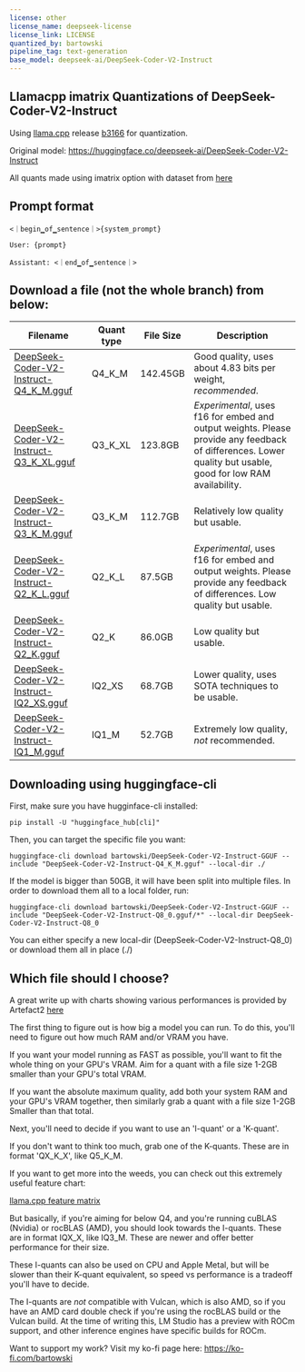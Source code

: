 ```yaml
---
license: other
license_name: deepseek-license
license_link: LICENSE
quantized_by: bartowski
pipeline_tag: text-generation
base_model: deepseek-ai/DeepSeek-Coder-V2-Instruct
---
```


## Llamacpp imatrix Quantizations of DeepSeek-Coder-V2-Instruct

Using <a href="https://github.com/ggerganov/llama.cpp/">llama.cpp</a> release <a href="https://github.com/ggerganov/llama.cpp/releases/tag/b3166">b3166</a> for quantization.

Original model: https://huggingface.co/deepseek-ai/DeepSeek-Coder-V2-Instruct

All quants made using imatrix option with dataset from [here](https://gist.github.com/bartowski1182/eb213dccb3571f863da82e99418f81e8)

## Prompt format

```
<｜begin▁of▁sentence｜>{system_prompt}

User: {prompt}

Assistant: <｜end▁of▁sentence｜>
```

## Download a file (not the whole branch) from below:

| Filename | Quant type | File Size | Description |
| -------- | ---------- | --------- | ----------- |
| [DeepSeek-Coder-V2-Instruct-Q4_K_M.gguf](https://huggingface.co/bartowski/DeepSeek-Coder-V2-Instruct-GGUF/tree/main/DeepSeek-Coder-V2-Instruct-Q4_K_M.gguf) | Q4_K_M | 142.45GB | Good quality, uses about 4.83 bits per weight, *recommended*. |
| [DeepSeek-Coder-V2-Instruct-Q3_K_XL.gguf](https://huggingface.co/bartowski/DeepSeek-Coder-V2-Instruct-GGUF/tree/main/DeepSeek-Coder-V2-Instruct-Q3_K_XL.gguf) | Q3_K_XL | 123.8GB | *Experimental*, uses f16 for embed and output weights. Please provide any feedback of differences. Lower quality but usable, good for low RAM availability. |
| [DeepSeek-Coder-V2-Instruct-Q3_K_M.gguf](https://huggingface.co/bartowski/DeepSeek-Coder-V2-Instruct-GGUF/tree/main/DeepSeek-Coder-V2-Instruct-Q3_K_M.gguf) | Q3_K_M | 112.7GB | Relatively low quality but usable. |
| [DeepSeek-Coder-V2-Instruct-Q2_K_L.gguf](https://huggingface.co/bartowski/DeepSeek-Coder-V2-Instruct-GGUF/tree/main/DeepSeek-Coder-V2-Instruct-Q2_K_L.gguf) | Q2_K_L | 87.5GB | *Experimental*, uses f16 for embed and output weights. Please provide any feedback of differences. Low quality but usable. |
| [DeepSeek-Coder-V2-Instruct-Q2_K.gguf](https://huggingface.co/bartowski/DeepSeek-Coder-V2-Instruct-GGUF/tree/main/DeepSeek-Coder-V2-Instruct-Q2_K.gguf) | Q2_K | 86.0GB | Low quality but usable. |
| [DeepSeek-Coder-V2-Instruct-IQ2_XS.gguf](https://huggingface.co/bartowski/DeepSeek-Coder-V2-Instruct-GGUF/tree/main/DeepSeek-Coder-V2-Instruct-IQ2_XS.gguf) | IQ2_XS | 68.7GB | Lower quality, uses SOTA techniques to be usable. |
| [DeepSeek-Coder-V2-Instruct-IQ1_M.gguf](https://huggingface.co/bartowski/DeepSeek-Coder-V2-Instruct-GGUF/tree/main/DeepSeek-Coder-V2-Instruct-IQ1_M.gguf) | IQ1_M | 52.7GB | Extremely low quality, *not* recommended. |

## Downloading using huggingface-cli

First, make sure you have hugginface-cli installed:

```
pip install -U "huggingface_hub[cli]"
```

Then, you can target the specific file you want:

```
huggingface-cli download bartowski/DeepSeek-Coder-V2-Instruct-GGUF --include "DeepSeek-Coder-V2-Instruct-Q4_K_M.gguf" --local-dir ./
```

If the model is bigger than 50GB, it will have been split into multiple files. In order to download them all to a local folder, run:

```
huggingface-cli download bartowski/DeepSeek-Coder-V2-Instruct-GGUF --include "DeepSeek-Coder-V2-Instruct-Q8_0.gguf/*" --local-dir DeepSeek-Coder-V2-Instruct-Q8_0
```

You can either specify a new local-dir (DeepSeek-Coder-V2-Instruct-Q8_0) or download them all in place (./)

## Which file should I choose?

A great write up with charts showing various performances is provided by Artefact2 [here](https://gist.github.com/Artefact2/b5f810600771265fc1e39442288e8ec9)

The first thing to figure out is how big a model you can run. To do this, you'll need to figure out how much RAM and/or VRAM you have.

If you want your model running as FAST as possible, you'll want to fit the whole thing on your GPU's VRAM. Aim for a quant with a file size 1-2GB smaller than your GPU's total VRAM.

If you want the absolute maximum quality, add both your system RAM and your GPU's VRAM together, then similarly grab a quant with a file size 1-2GB Smaller than that total.

Next, you'll need to decide if you want to use an 'I-quant' or a 'K-quant'.

If you don't want to think too much, grab one of the K-quants. These are in format 'QX_K_X', like Q5_K_M.

If you want to get more into the weeds, you can check out this extremely useful feature chart:

[llama.cpp feature matrix](https://github.com/ggerganov/llama.cpp/wiki/Feature-matrix)

But basically, if you're aiming for below Q4, and you're running cuBLAS (Nvidia) or rocBLAS (AMD), you should look towards the I-quants. These are in format IQX_X, like IQ3_M. These are newer and offer better performance for their size.

These I-quants can also be used on CPU and Apple Metal, but will be slower than their K-quant equivalent, so speed vs performance is a tradeoff you'll have to decide.

The I-quants are *not* compatible with Vulcan, which is also AMD, so if you have an AMD card double check if you're using the rocBLAS build or the Vulcan build. At the time of writing this, LM Studio has a preview with ROCm support, and other inference engines have specific builds for ROCm.

Want to support my work? Visit my ko-fi page here: https://ko-fi.com/bartowski
